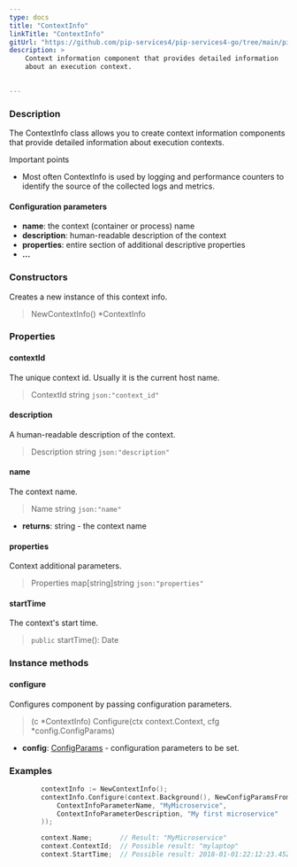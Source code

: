 ```yaml
---
type: docs
title: "ContextInfo"
linkTitle: "ContextInfo"
gitUrl: "https://github.com/pip-services4/pip-services4-go/tree/main/pip-services4-components-go"
description: >
    Context information component that provides detailed information
    about an execution context.

   
---
```


### Description

The ContextInfo class allows you to create context information components that provide detailed information about execution contexts.

Important points

- Most often ContextInfo is used by logging and performance counters to identify the source of the collected logs and metrics.


#### Configuration parameters

- **name**: the context (container or process) name
- **description**: human-readable description of the context
- **properties**: entire section of additional descriptive properties
- **...**

### Constructors
Creates a new instance of this context info.

> NewContextInfo() *ContextInfo



### Properties

#### contextId
The unique context id. Usually it is the current host name.

> ContextId   string            `json:"context_id"`

#### description
A human-readable description of the context.

> Description string            `json:"description"`

#### name
The context name.

> Name        string            `json:"name"`

- **returns**: string - the context name

#### properties
Context additional parameters.

> Properties  map[string]string `json:"properties"`

#### startTime
The context's start time.

> `public` startTime(): Date




### Instance methods

#### configure
Configures component by passing configuration parameters.

> (c *ContextInfo) Configure(ctx context.Context, cfg *config.ConfigParams)

- **config**: [ConfigParams](../../../commons/config/config_params) - configuration parameters to be set.

### Examples

```go
		contextInfo := NewContextInfo();
		contextInfo.Configure(context.Background(), NewConfigParamsFromTuples(
			ContextInfoParameterName, "MyMicroservice",
			ContextInfoParameterDescription, "My first microservice"
		));

		context.Name;     	// Result: "MyMicroservice"
		context.ContextId;	// Possible result: "mylaptop"
		context.StartTime;	// Possible result: 2018-01-01:22:12:23.45Z
```

